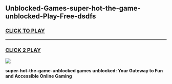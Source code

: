 
## Unblocked-Games-super-hot-the-game-unblocked-Play-Free-dsdfs
<h3>
<a href="https://premium76.site?title=super-hot-the-game-unblocked&ref=18A">CLICK TO PLAY</a></h3>
<hr>

<h3>
<a href="https://premium76.site?title=super-hot-the-game-unblocked&ref=18A">CLICK 2 PLAY</a>
  
</h3>

<a href="https://premium76.site?title=super-hot-the-game-unblocked&ref=18A"><img src="https://clearcache.store/games.png"></a>


**super-hot-the-game-unblocked games unblocked: Your Gateway to Fun and Accessible Online Gaming**
